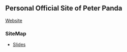 ## Personal Official Site of Peter Panda

[Website](http://bear256.github.io)

### SiteMap
* [Slides](http://bear256.github.io/slide/)

